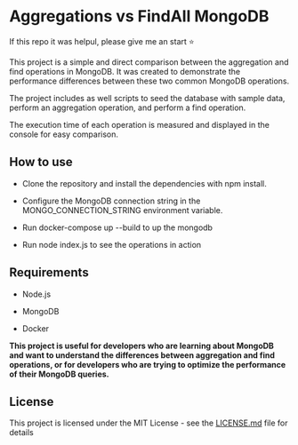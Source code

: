 # Aggregations vs FindAll MongoDB

If this repo it was helpul, please give me an start :star:
 
This project is a simple and direct comparison between the aggregation and find operations in MongoDB. It was created to demonstrate the performance differences between these two common MongoDB operations.

The project includes as well scripts to seed the database with sample data, perform an aggregation operation, and perform a find operation.

The execution time of each operation is measured and displayed in the console for easy comparison.

## How to use
* Clone the repository and install the dependencies with npm install.

* Configure the MongoDB connection string in the MONGO_CONNECTION_STRING environment variable.

* Run docker-compose up --build to up the mongodb

* Run node index.js to see the operations in action

## Requirements
* Node.js

* MongoDB

* Docker

**This project is useful for developers who are learning about MongoDB and want to understand the differences between aggregation and find operations, or for developers who are trying to optimize the performance of their MongoDB queries.**

## License

This project is licensed under the MIT License - see the [LICENSE.md](LICENSE.md) file for details
